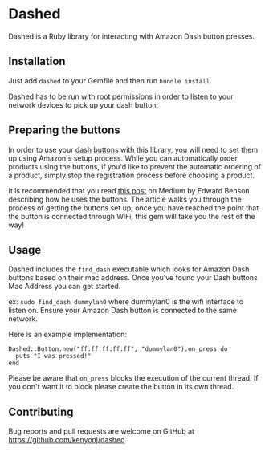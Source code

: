 # Dashed

Dashed is a Ruby library for interacting with Amazon Dash button presses.

## Installation

Just add `dashed` to your Gemfile and then run `bundle install`.

Dashed has to be run with root permissions in order to listen to your network
devices to pick up your dash button.

## Preparing the buttons

In order to use your [dash buttons](http://www.amazon.com/oc/dash-button) with this library, you will need to set them up using Amazon's setup process. While you can automatically order products using the buttons, if you'd like to prevent the automatic ordering of a product, simply stop the  registration process before choosing a product.

It is recommended that you read [this post](https://medium.com/@edwardbenson/how-i-hacked-amazon-s-5-wifi-button-to-track-baby-data-794214b0bdd8) on Medium by Edward Benson describing how he uses the buttons. The article walks you through the process of getting the buttons set up; once you have reached the point that the button is connected through WiFi, this gem will take you the rest of the way!


## Usage

Dashed includes the `find_dash` executable which looks for Amazon Dash buttons
based on their mac address. Once you've found your Dash buttons Mac Address you
can get started.

ex: `sudo find_dash dummylan0` where dummylan0 is the wifi interface to listen
on. Ensure your Amazon Dash button is connected to the same network.

Here is an example implementation:

```
Dashed::Button.new("ff:ff:ff:ff:ff", "dummylan0").on_press do
  puts "I was pressed!"
end
```

Please be aware that `on_press` blocks the execution of the current
thread. If you don't want it to block please create the button in its own
thread.

## Contributing

Bug reports and pull requests are welcome on GitHub at
https://github.com/kenyonj/dashed.
